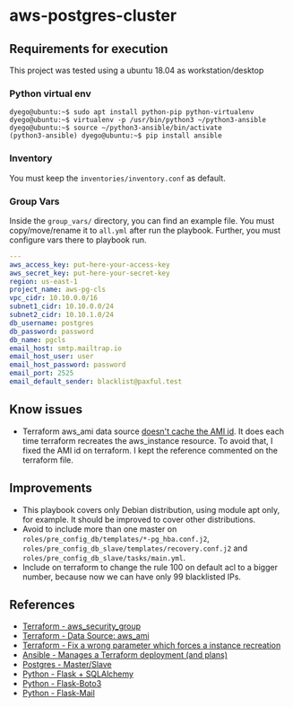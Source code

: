# aws-postgres-cluster

## Requirements for execution

This project was tested using a ubuntu 18.04 as workstation/desktop

### Python virtual env

```text
dyego@ubuntu:~$ sudo apt install python-pip python-virtualenv
dyego@ubuntu:~$ virtualenv -p /usr/bin/python3 ~/python3-ansible
dyego@ubuntu:~$ source ~/python3-ansible/bin/activate
(python3-ansible) dyego@ubuntu:~$ pip install ansible
```

### Inventory

You must keep the `inventories/inventory.conf` as default.

### Group Vars

Inside the `group_vars/` directory, you can find an example file. You must copy/move/rename it to `all.yml` after run the playbook. Further, you must configure vars there to playbook run.

```yaml
---
aws_access_key: put-here-your-access-key
aws_secret_key: put-here-your-secret-key
region: us-east-1
project_name: aws-pg-cls
vpc_cidr: 10.10.0.0/16
subnet1_cidr: 10.10.0.0/24
subnet2_cidr: 10.10.1.0/24
db_username: postgres
db_password: password
db_name: pgcls
email_host: smtp.mailtrap.io
email_host_user: user
email_host_password: password
email_port: 2525
email_default_sender: blacklist@paxful.test
```

## Know issues

- Terraform aws_ami data source [doesn't cache the AMI id](https://github.com/hashicorp/terraform/issues/13749). It does each time terraform recreates the aws_instance resource. To avoid that, I fixed the AMI id on terraform. I kept the reference commented on the terraform file.

## Improvements

- This playbook covers only Debian distribution, using module apt only, for example. It should be improved to cover other distributions.
- Avoid to include more than one master on `roles/pre_config_db/templates/*-pg_hba.conf.j2`, `roles/pre_config_db_slave/templates/recovery.conf.j2` and `roles/pre_config_db_slave/tasks/main.yml`.
- Include on terraform to change the rule 100 on default acl to a bigger number, because now we can have only 99 blacklisted IPs.

## References

- [Terraform - aws_security_group](https://www.terraform.io/docs/providers/aws/r/security_group.html)
- [Terraform - Data Source: aws_ami](https://www.terraform.io/docs/providers/aws/d/ami.html)
- [Terraform - Fix a wrong parameter which forces a instance recreation](https://github.com/hashicorp/terraform/issues/13749)
- [Ansible - Manages a Terraform deployment (and plans)](https://docs.ansible.com/ansible/devel/modules/terraform_module.html)
- [Postgres - Master/Slave](https://blog.raveland.org/post/postgresql_sr/)
- [Python - Flask + SQLAlchemy](http://blog.sahildiwan.com/posts/flask-and-postgresql-app-deployed-on-heroku/)
- [Python - Flask-Boto3](https://github.com/Ketouem/flask-boto3)
- [Python - Flask-Mail](https://pythonhosted.org/Flask-Mail/)